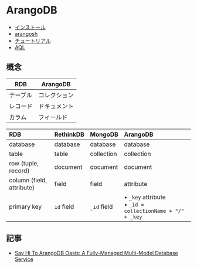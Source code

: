 # ArangoDB

- [インストール](arangodb.install.md)
- [arangosh](tools/arangosh.md)
- [チュートリアル](https://www.tutorialspoint.com/arangodb/index.htm)
- [AQL](aql.md)

## 概念

|  RDB     |  ArangoDB   |
| -------- | ----------- |
| テーブル  | コレクション  |
| レコード  | ドキュメント  |
| カラム    | フィールド   | 


| RDB  | RethinkDB | MongoDB | ArangoDB |
|:--------|:---------|:---------|:---------|
| database  | database  |  database  | database  |
| table  | table  | collection  |  collection  |
| row (tuple, record)  |  document  |  document  |  document  |
| column (field, attribute)  | field |  field |  attribute  |
| primary key  |  ```id``` field |  ```_id``` field  | &bull; ```_key``` attribute<br/> &bull; ```_id = collectionName + "/" + _key``` |

## 記事

- [Say Hi To ArangoDB Oasis: A Fully-Managed Multi-Model Database Service](https://www.arangodb.com/2019/11/arangodb-oasis-a-fully-managed-multi-model-database-service/)
